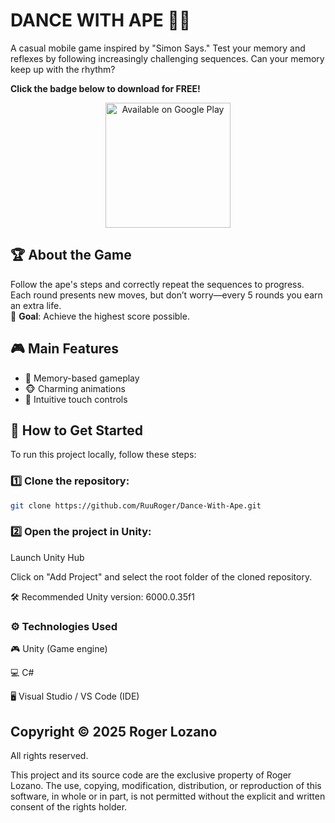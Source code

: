 # DANCE WITH APE 🕺🐒

A casual mobile game inspired by "Simon Says." Test your memory and reflexes by following increasingly challenging sequences. Can your memory keep up with the rhythm?

**Click the badge below to download for FREE!**
<div align="center">
  <a href="https://play.google.com/store/apps/details?id=com.juqsgames.com.unity.template.dancewithmonkey">
    <img alt="Available on Google Play" src="https://play.google.com/intl/en_us/badges/static/images/badges/en_badge_web_generic.png" width="200"/>
  </a>
</div>

## 🏆 About the Game

Follow the ape's steps and correctly repeat the sequences to progress. Each round presents new moves, but don’t worry—every 5 rounds you earn an extra life.  
🎯 **Goal**: Achieve the highest score possible.

## 🎮 Main Features

- 🧠 Memory-based gameplay  
- 🐵 Charming animations  
- 📱 Intuitive touch controls  

## 🚀 How to Get Started

To run this project locally, follow these steps:

### 1️⃣ Clone the repository:
```bash \ powershell
git clone https://github.com/RuuRoger/Dance-With-Ape.git
```

### 2️⃣ Open the project in Unity:
Launch Unity Hub

Click on "Add Project" and select the root folder of the cloned repository.

🛠 Recommended Unity version: 6000.0.35f1

### ⚙️ Technologies Used
🎮 Unity (Game engine)

💻 C#

🖥 Visual Studio / VS Code (IDE)

## Copyright © 2025 Roger Lozano

All rights reserved.

This project and its source code are the exclusive property of Roger Lozano. The use, copying, modification, distribution, or reproduction of this software, in whole or in part, is not permitted without the explicit and written consent of the rights holder.
